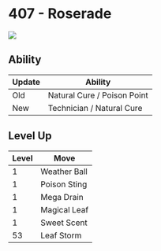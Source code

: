# 407 - Roserade
![][407]

## Ability

Update | Ability
---    | ---
Old    | Natural Cure / Poison Point
New    | Technician / Natural Cure

## Level Up

Level | Move
---   | ---
  1   | Weather Ball
  1   | Poison Sting
  1   | Mega Drain
  1   | Magical Leaf
  1   | Sweet Scent
 53   | Leaf Storm



[407]: ../img/pokemon/407.png

